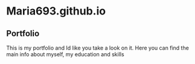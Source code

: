 # Maria693.github.io

## Portfolio

This is my portfolio and Id like you take a look on it. 
Here you can find the main info about myself, my education and skills
